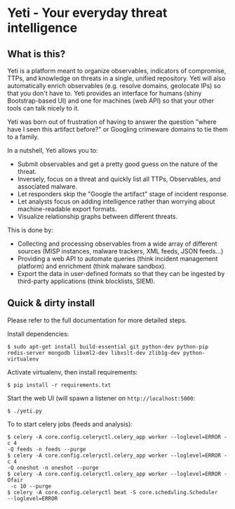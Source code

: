 # Yeti - Your everyday threat intelligence

## What is this?

Yeti is a platform meant to organize observables, indicators of compromise,
TTPs, and knowledge on threats in a single, unified repository. Yeti will also
automatically enrich observables (e.g. resolve domains, geolocate IPs) so that
you don't have to. Yeti provides an interface for humans (shiny Bootstrap-based
UI) and one for machines (web API) so that your other tools can talk nicely to
it.

Yeti was born out of frustration of having to answer the question "where have
I seen this artifact before?" or Googling crimeware domains to tie them to a
family.

In a nutshell, Yeti allows you to:

* Submit observables and get a pretty good guess on the nature of the threat.
* Inversely, focus on a threat and quickly list all TTPs, Observables, and
  associated malware.
* Let responders skip the "Google the artifact" stage of incident response.
* Let analysts focus on adding intelligence rather than worrying about
  machine-readable export formats.
* Visualize relationship graphs between different threats.

This is done by:

* Collecting and processing observables from a wide array of different sources
  (MISP instances, malware trackers, XML feeds, JSON feeds...)
* Providing a web API to automate queries (think incident management platform)
  and enrichment (think malware sandbox).
* Export the data in user-defined formats so that they can be ingested by
  third-party applications (think blocklists, SIEM).

## Quick & dirty install

Please refer to the full documentation for more detailed steps.

Install dependencies:

    $ sudo apt-get install build-essential git python-dev python-pip
    redis-server mongodb libxml2-dev libxslt-dev zlib1g-dev python-virtualenv

Activate virtualenv, then install requirements:

    $ pip install -r requirements.txt

Start the web UI (will spawn a listener on `http://localhost:5000`:

    $ ./yeti.py

To to start celery jobs (feeds and analysis):

    $ celery -A core.config.celeryctl.celery_app worker --loglevel=ERROR -c 4
    -Q feeds -n feeds --purge
    $ celery -A core.config.celeryctl.celery_app worker --loglevel=ERROR -c 4
    -Q oneshot -n oneshot --purge
    $ celery -A core.config.celeryctl.celery_app worker --loglevel=ERROR -Ofair
     -c 10 --purge
    $ celery -A core.config.celeryctl beat -S core.scheduling.Scheduler
    --loglevel=ERROR

